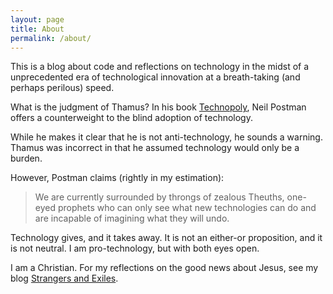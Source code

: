 ```yaml
---
layout: page
title: About
permalink: /about/
---
```


This is a blog about code and reflections on technology in the midst of a unprecedented era of technological innovation at a breath-taking (and perhaps perilous) speed.



What is the judgment of Thamus? In his book [Technopoly](https://books.google.com/books?id=gYrIVidSiLIC&pg=PT12&dq=Technopoly+AND+Thamus&hl=en&sa=X&ei=ClYtVZbzNtCrogSDm4DYCQ&ved=0CCQQ6AEwAQ#v=onepage&q=Technopoly%20AND%20Thamus&f=false),
Neil Postman offers a counterweight to the blind adoption of technology.



While he makes it clear that he is not anti-technology, he sounds a warning. Thamus was incorrect
in that he assumed technology would only be a burden.


However, Postman claims (rightly in my estimation):


> We are currently surrounded by throngs of zealous Theuths, one-eyed prophets who can only see what
> new technologies can do and are incapable of imagining what they will undo.



Technology gives, and it takes away. It is not an either-or proposition, and it is not neutral. I am pro-technology, but
with both eyes open.



I am a Christian. For my reflections on the good news about Jesus, see my blog [Strangers and Exiles](http://strangersandexiles.com).
